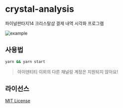 # crystal-analysis
파이널판타지14 크리스탈샵 결제 내역 시각화 프로그램

![example](example.gif)

## 사용법
```bash
yarn && yarn start
```

> 아이덴티티 이외의 다른 채널링 계정은 지원되지 않아요!

## 라이선스
[MIT License](LICENSE)